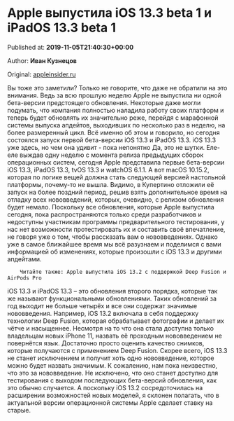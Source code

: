 
# Apple выпустила iOS 13.3 beta 1 и iPadOS 13.3 beta 1

Published at: **2019-11-05T21:40:30+00:00**

Author: **Иван Кузнецов**

Original: [appleinsider.ru](https://appleinsider.ru/ios/apple-vypustila-ios-13-3-beta-1-i-ipados-13-3-beta-1.html)

Вы тоже это заметили? Только не говорите, что даже не обратили на это внимания. Ведь за всю прошлую неделю Apple не выпустила ни одной бета-версии предстоящего обновления. Некоторые даже могли подумать, что компания полностью наладила работу своих платформ и теперь будет обновлять их значительно реже, перейдя с марафонной системы выпуска апдейтов, выходивших по несколько раз в неделю, на более размеренный цикл. Всё именно об этом и говорило, но сегодня состоялся запуск первой бета-версии iOS 13.3 и iPadOS 13.3.
iOS 13.3 уже здесь, но чем она удивит - пока непонятно
Да, это не шутки. Еле-еле выждав одну неделю с момента релиза предыдущих сборок операционных систем, сегодня Apple представила первые бета-версии iOS 13.3, iPadOS 13.3, tvOS 13.3 и watchOS 6.1.1. А вот macOS 10.15.2, которая по логике вещей должна стать следующей версией настольной платформы, почему-то не вышла. Видимо, в Купертино отложили её запуск на более поздний период, решив взять дополнительное время на отладку всех нововведений, которых, очевидно, с релизом обновления будет немало.
Поскольку все обновления, которые Apple выпустила сегодня, пока распространяются только среди разработчиков и недоступны участникам программы предварительного тестирования, у нас нет возможности протестировать их и составить своё впечатление, не говоря уже о том, чтобы рассказать вам о нововведениях. Однако уже в самое ближайшее время мы всё разузнаем и поделимся с вами информацией об изменениях, которые произошли с iOS 13.3 и другими апдейтами.

        Читайте также: Apple выпустила iOS 13.2 с поддержкой Deep Fusion и AirPods Pro
      
iOS 13.3 и iPadOS 13.3 – это обновления второго порядка, которые так же называют функциональными обновлениями. Таких обновлений за год выходит не больше четырёх и все они содержат значимые нововведения. Например, iOS 13.2 включала в себя поддержку технологии Deep Fusion, которая обрабатывает фотографии и делает их чётче и насыщеннее. Несмотря на то что она стала доступна только владельцам новых iPhone 11, назвать её проходным нововведением не повернётся язык. Достаточно просто оценить качество снимков, которые получаются с применением Deep Fusion.
Скорее всего, iOS 13.3 не станет исключением и получит хоть одно нововведение, которое можно будет назвать значимым. К сожалению, нам пока неизвестно, что это за нововведение. Не исключено, что оно станет доступно для тестирования с выходом последующих бета-версий обновления, как это обычно случается. А поскольку iOS 13.2 сосредоточилась на расширении возможностей новых моделей, я склонен полагать, что в актуальной версии операционной системы Apple сделает ставку на старые.
